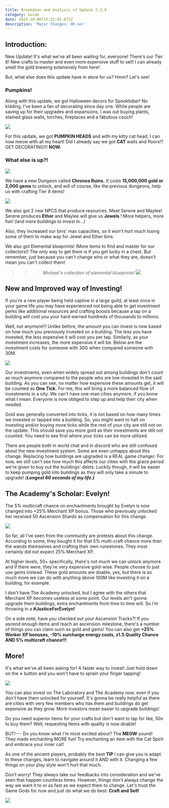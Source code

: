 ```yaml
---
title: Breakdown and Analysis of Update 2.2.0
category: Guide
date: 2019-10-06T15:23:03.072Z
description: 'Major Changes: Oh no!'
---
```

## Introduction:

New Update! It's what we've all been waiting for, everyone! There's our Tier 8! New crafts to master and even more expensive stuff to sell! I can already smell the gold brewing extensively from here!

But, what else does this update have in store for us? Hmm? Let's see!

### Pumpkins!

Along with this update, we got Halloween decors for Spooktober! No kidding, I've been a fan of decorating since day one. While people are saving up for their upgrades and expansions, I was out buying plants, stained glass walls, torches, fireplaces and a fabulous couch!

![](/img/pmpkins.png)

For this update, we got **PUMPKIN HEADS** and with my kitty cat head, I can now meow with all my heart! Did I already say we got **CAT** walls and floors!? GET DECORATING!!! **NOW.**

### What else is up?!

![](/img/unlock.png)

We have a new Dungeon called **Chronos Ruins.** It costs **15,000,000 gold or 2,000 gems** to unlock, and will of course, like the previous dungeons, help us with crafting Tier 8 items!

![](/img/maylee-serene.png)

We also got 2 new NPCS that produce resources. Meet Serene and Maylee! Serene produces **Ether** and Maylee will give us **Jewels** ! More helpers, more fun! *(and more buildings to invest in...)*

Also, they increased our bins' max capacities, so it won't hurt much losing some of them to make way for Jewel and Ether bins.

We also got Elemental blueprints! (More items to find and master for our collectors!) The only way to get them is if you get lucky in a chest. But remember, just because you can't change who or what they are, doesn't mean you can't collect them!

>>> *Michael's collection of elemental blueprints!*
![](/img/elementals.png)

## New and Improved way of Investing!

If you're a new player being held captive in a large guild, at least once in your game life you may have experienced not being able to get investment perks like additional resources and crafting boosts because a tap on a building will cost you your hard-earned hundreds of thousands to millions. 

Well, not anymore!!! Unlike before, the amount you can invest is now based on how much you previously invested on a building. The less you have invested, the less expensive it will cost you per tap. Similarly, as your investment increases, the more expensive it will be. Below are the investment costs for someone with 30G when compared someone with 30M.

![](/img/tick-compared.png)

Our investments, even when widely spread out among buildings don't count as much anymore compared to the people who are low-invested in the said building. As you can see, no matter how expensive these amounts get, it will be counted as **One** **Tick.** For me, this will bring a more balanced flow of investments in a city. We can't have one-man cities anymore, if you know what I mean. Everyone is now obliged to step up and help their city when needed.

Gold was generally converted into ticks, it is not based on how many times we invested or tapped into a building. So, you might want to halt on investing and/or buying more ticks while the rest of your city are still not on the update. This should save you more gold as their investments are still not counted. You need to see first where your ticks can be more utilized.

There are people both in world chat and in discord who are still confused about the new investment system. Some are even unhappy about this change. Replacing how buildings are upgraded is a REAL game changer. For now, we still can't see how much this affects our cities with the grace period we're given to buy out the buildings' debts. Luckily though, it will be easier to keep pumping gold into buildings as they will only take a minute to upgrade! _(**Longest 60 seconds of my life.)**_

## The Academy's Scholar: Evelyn!

The 5% multicraft chance on enchantments brought by Evelyn is now changed into +25% Merchant XP bonus. Those who previously unlocked her received 50 Ascension Shards as compensation for this change.

![](/img/dsd.png)

So far, all I've seen from the community are protests about this change. According to some, they bought it for that 5% multi-craft chance more than the wands themselves and crafting their own runestones. They most certainly did not expect 25% Merchant XP.

At higher levels, 50+ specifically, there's not much we can unlock anymore and if there were, they're very expensive gold-wise. People choose to just use gems instead. These gold amounts are doable, yes, but there is so much more we can do with anything above 100M like investing it on a building, for example. 

I don't have The Academy unlocked, but I agree with the others that Merchant XP becomes useless at some point. Our levels ain't gonna upgrade them buildings, extra enchantments from time to time will. So i'm throwing in a **#JusticeForEvelyn!**

On a side note, have you checked out your Ascension Tracks?! If you ascend enough items and reach an ascension milestone, there's a number of things you can claim such as gold and gems! You can also get **+25% Worker XP bonuses, -10% surcharge energy costs, x1.5 Quality Chance AND 5% multicraft chance!!!**

## More!

It's what we've all been asking for! A faster way to invest! Just hold down on the **+** button and you won't have to sprain your finger tapping!

![](/img/invest.png)

You can also invest on The Laboratory and The Academy now, even if you don't have them unlocked for yourself. It's gonna be really helpful as there are cities with very few members who has them and buildings do get expensive as they grow. More investors mean easier to upgrade buildings!

Do you need superior items for your crafts but don't want to tap for like, 50x to buy them? Well, requesting Items with quality is now doable! 

BUT!--- Do you know what I'm most excited about? The **MEOW** sound! They made enchanting MORE fun! Try enchanting an item with the Cat Spirit and embrace your inner cat!

As one of the ancient players, probably the best **TIP** I can give you is adapt to these changes, learn to navigate around it AND with it. Changing a few things on your play style won't hurt that much.

Don't worry! They always take our feedbacks into consideration and we've seen that happen countless times. However, things don't always change the way we want it to or as fast as we expect them to change. Let's trust the Game Gods for now and just do what we do best: **Craft and Sell!**

![](/img/angela-endtag.png)
